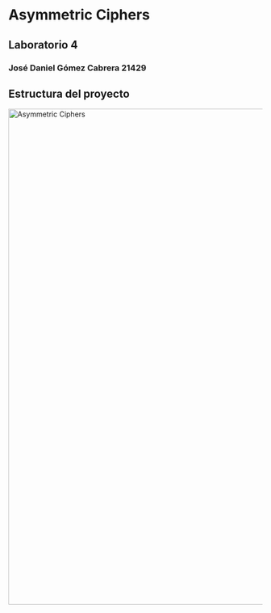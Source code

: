 # Asymmetric Ciphers
## Laboratorio 4
### José Daniel Gómez Cabrera 21429

## Estructura del proyecto

<img width="981" alt="Asymmetric Ciphers" src="https://github.com/user-attachments/assets/ebd0195e-dfe0-465e-8ebe-c070bfcbe8ce" />

